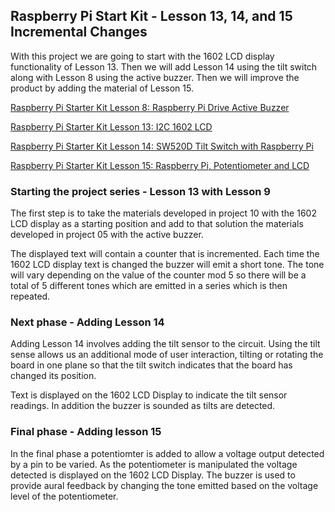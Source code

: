 ## Raspberry Pi Start Kit - Lesson 13, 14, and 15 Incremental Changes

With this project we are going to start with the 1602 LCD display functionality of
Lesson 13. Then we will add Lesson 14 using the tilt switch along with Lesson 8
using the active buzzer. Then we will improve the product by adding the
material of Lesson 15.

[Raspberry Pi Starter Kit Lesson 8: Raspberry Pi Drive Active Buzzer](http://osoyoo.com/2017/06/28/raspberry-pi-3-buzzer/)

[Raspberry Pi Starter Kit Lesson 13: I2C 1602 LCD](http://osoyoo.com/2017/07/03/raspbery-pi3-drive-i2c-1602-lcd/)

[Raspberry Pi Starter Kit Lesson 14: SW520D Tilt Switch with Raspberry Pi](http://osoyoo.com/2017/06/19/raspberry-tilt-switch/)

[Raspberry Pi Starter Kit Lesson 15: Raspberry Pi, Potentiometer and LCD](http://osoyoo.com/2017/07/04/raspberry-pi-potentiometer/)

### Starting the project series - Lesson 13 with Lesson 9

The first step is to take the materials developed in project 10 with the 1602 LCD display as a
starting position and add to that solution the materials developed in project 05 with the
active buzzer.

The displayed text will contain a counter that is incremented. Each time the 1602 LCD display text
is changed the buzzer will emit a short tone. The tone will vary depending on the value of the counter
mod 5 so there will be a total of 5 different tones which are emitted in a series which is then
repeated.

### Next phase - Adding Lesson 14
Adding Lesson 14 involves adding the tilt sensor to the circuit. Using the tilt sense allows us an
additional mode of user interaction, tilting or rotating the board in one plane so that the tilt
switch indicates that the board has changed its position.

Text is displayed on the 1602 LCD Display to indicate the tilt sensor readings. In addition the buzzer
is sounded as tilts are detected.

### Final phase - Adding lesson 15

In the final phase a potentiomter is added to allow a voltage output detected by a pin to be varied.
As the potentiometer is manipulated the voltage detected is displayed on the 1602 LCD Display. The
buzzer is used to provide aural feedback by changing the tone emitted based on the voltage level
of the potentiometer.
